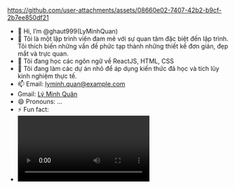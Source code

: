 
https://github.com/user-attachments/assets/08660e02-7407-42b2-b9cf-2b7ee850df21
- 👋 Hi, I’m @ghaut999(LyMinhQuan)
- 👀 Tôi là một lập trình viên đam mê với sự quan tâm đặc biệt đến lập trình. Tôi thích biến những vấn đề phức tạp thành những thiết kế đơn giản, đẹp mắt và trực quan.
- 🌱 Tôi đang học các ngôn ngữ về ReactJS, HTML, CSS
- 💞️ Tôi đang làm các dự án nhỏ để áp dụng kiến thức đã học và tích lũy kinh nghiệm thực tế.
- 📫 Email: lyminh.quan@example.com
- Gmail: [Lý Minh Quân](Ghatt999@gmail.com)
- 😄 Pronouns: ...
- ⚡ Fun fact:
-  <video controls>
  <source src="https://discord.com/channels/1277851227861811313/1277851227861811316/1295653941568339989">
</video>

